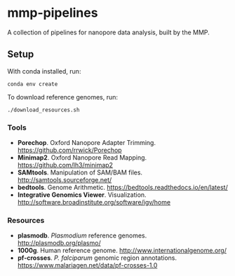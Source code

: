 # mmp-pipelines
A collection of pipelines for nanopore data analysis, built by the MMP.




## Setup
With conda installed, run:
```
conda env create
```

To download reference genomes, run:
```
./download_resources.sh
```

### Tools
- **Porechop**. Oxford Nanopore Adapter Trimming. https://github.com/rrwick/Porechop
- **Minimap2**. Oxford Nanopore Read Mapping. https://github.com/lh3/minimap2
- **SAMtools**. Manipulation of SAM/BAM files. http://samtools.sourceforge.net/
- **bedtools**. Genome Arithmetic. https://bedtools.readthedocs.io/en/latest/
- **Integrative Genomics Viewer**. Visualization. http://software.broadinstitute.org/software/igv/home

### Resources
- **plasmodb**. *Plasmodium* reference genomes. http://plasmodb.org/plasmo/
- **1000g**. Human reference genome. http://www.internationalgenome.org/
- **pf-crosses**. *P. falciparum* genomic region annotations. https://www.malariagen.net/data/pf-crosses-1.0

